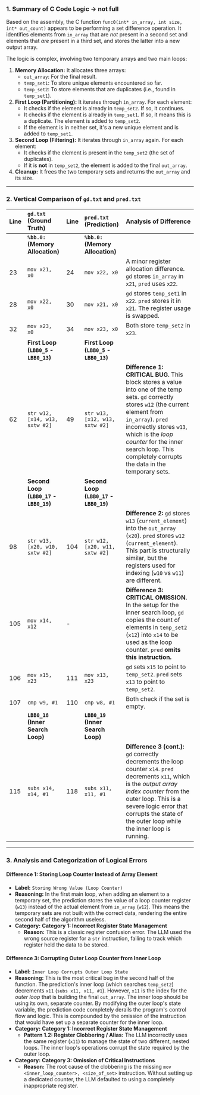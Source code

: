 ### 1. Summary of C Code Logic -> not full

Based on the assembly, the C function `func0(int* in_array, int size, int* out_count)` appears to be performing a set difference operation. It identifies elements from `in_array` that are *not* present in a second set and elements that *are* present in a third set, and stores the latter into a new output array.

The logic is complex, involving two temporary arrays and two main loops:
1.  **Memory Allocation:** It allocates three arrays:
    *   `out_array`: For the final result.
    *   `temp_set1`: To store unique elements encountered so far.
    *   `temp_set2`: To store elements that are duplicates (i.e., found in `temp_set1`).
2.  **First Loop (Partitioning):** It iterates through `in_array`. For each element:
    *   It checks if the element is already in `temp_set2`. If so, it continues.
    *   It checks if the element is already in `temp_set1`. If so, it means this is a duplicate. The element is added to `temp_set2`.
    *   If the element is in neither set, it's a new unique element and is added to `temp_set1`.
3.  **Second Loop (Filtering):** It iterates through `in_array` again. For each element:
    *   It checks if the element is present in the `temp_set2` (the set of duplicates).
    *   If it is **not** in `temp_set2`, the element is added to the final `out_array`.
4.  **Cleanup:** It frees the two temporary sets and returns the `out_array` and its size.

---
### 2. Vertical Comparison of `gd.txt` and `pred.txt`

| Line | `gd.txt` (Ground Truth)                               | Line | `pred.txt` (Prediction)                               | Analysis of Difference                                                                                                                                                                                                                                                                                                                                                                   |
| :--- | :---------------------------------------------------- | :--- | :---------------------------------------------------- | :------------------------------------------------------------------------------------------------------------------------------------------------------------------------------------------------------------------------------------------------------------------------------------------------------------------------------------------------------------------------- |
|      | **`%bb.0:` (Memory Allocation)**                      |      | **`%bb.0:` (Memory Allocation)**                      |                                                                                                                                                                                                                                                                                                                                                                                              |
| 23   | `mov x21, x0`                                         | 24   | `mov x22, x0`                                         | A minor register allocation difference. `gd` stores `in_array` in `x21`, `pred` uses `x22`.                                                                                                                                                                                                                                                                                 |
| 28   | `mov x22, x0`                                         | 30   | `mov x21, x0`                                         | `gd` stores `temp_set1` in `x22`. `pred` stores it in `x21`. The register usage is swapped.                                                                                                                                                                                                                                                                                |
| 32   | `mov x23, x0`                                         | 34   | `mov x23, x0`                                         | Both store `temp_set2` in `x23`.                                                                                                                                                                                                                                                                                                                                                             |
|      | **First Loop (`LBB0_5` - `LBB0_13`)**                 |      | **First Loop (`LBB0_5` - `LBB0_13`)**                 |                                                                                                                                                                                                                                                                                                                                                                                              |
| 62   | `str w12, [x14, w13, sxtw #2]`                        | 49   | `str w13, [x12, w13, sxtw #2]`                        | **Difference 1:** **CRITICAL BUG.** This block stores a value into one of the temp sets. `gd` correctly stores `w12` (the current element from `in_array`). `pred` incorrectly stores `w13`, which is the *loop counter* for the inner search loop. This completely corrupts the data in the temporary sets.                                          |
|      | **Second Loop (`LBB0_17` - `LBB0_19`)**               |      | **Second Loop (`LBB0_17` - `LBB0_19`)**               |                                                                                                                                                                                                                                                                                                                                                                                              |
| 98   | `str w13, [x20, w10, sxtw #2]`                        | 104  | `str w12, [x20, w11, sxtw #2]`                        | **Difference 2:** `gd` stores `w13` (`current_element`) into the `out_array` (`x20`). `pred` stores `w12` (`current_element`). This part is structurally similar, but the registers used for indexing (`w10` vs `w11`) are different.                                                                                                              |
| 105  | `mov x14, x12`                                        | -    |                                                       | **Difference 3:** **CRITICAL OMISSION.** In the setup for the inner search loop, `gd` copies the count of elements in `temp_set2` (`x12`) into `x14` to be used as the loop counter. `pred` **omits this instruction.**                                                                                                                                        |
| 106  | `mov x15, x23`                                        | 111  | `mov x13, x23`                                        | `gd` sets `x15` to point to `temp_set2`. `pred` sets `x13` to point to `temp_set2`.                                                                                                                                                                                                                                                                             |
| 107  | `cmp w9, #1`                                          | 110  | `cmp w8, #1`                                          | Both check if the set is empty.                                                                                                                                                                                                                                                                                                                                                              |
|      | **`LBB0_18` (Inner Search Loop)**                     |      | **`LBB0_19` (Inner Search Loop)**                     |                                                                                                                                                                                                                                                                                                                                                                                              |
| 115  | `subs x14, x14, #1`                                   | 118  | `subs x11, x11, #1`                                   | **Difference 3 (cont.):** `gd` correctly decrements the loop counter `x14`. `pred` decrements `x11`, which is the *output array index counter* from the outer loop. This is a severe logic error that corrupts the state of the outer loop while the inner loop is running.                                                                    |

---
### 3. Analysis and Categorization of Logical Errors

#### Difference 1: Storing Loop Counter Instead of Array Element
*   **Label:** `Storing Wrong Value (Loop Counter)`
*   **Reasoning:** In the first main loop, when adding an element to a temporary set, the prediction stores the value of a loop counter register (`w13`) instead of the actual element from `in_array` (`w12`). This means the temporary sets are not built with the correct data, rendering the entire second half of the algorithm useless.
*   **Category:** **Category 1: Incorrect Register State Management**
    *   **Reason:** This is a classic register confusion error. The LLM used the wrong source register for a `str` instruction, failing to track which register held the data to be stored.

#### Difference 3: Corrupting Outer Loop Counter from Inner Loop
*   **Label:** `Inner Loop Corrupts Outer Loop State`
*   **Reasoning:** This is the most critical bug in the second half of the function. The prediction's inner loop (which searches `temp_set2`) decrements `x11` (`subs x11, x11, #1`). However, `x11` is the index for the *outer loop* that is building the final `out_array`. The inner loop should be using its own, separate counter. By modifying the outer loop's state variable, the prediction code completely derails the program's control flow and logic. This is compounded by the omission of the instruction that would have set up a separate counter for the inner loop.
*   **Category:** **Category 1: Incorrect Register State Management**
    *   **Pattern 1.2: Register Clobbering / Alias:** The LLM incorrectly uses the same register (`x11`) to manage the state of two different, nested loops. The inner loop's operations corrupt the state required by the outer loop.
*   **Category:** **Category 3: Omission of Critical Instructions**
    *   **Reason:** The root cause of the clobbering is the missing `mov <inner_loop_counter>, <size_of_set>` instruction. Without setting up a dedicated counter, the LLM defaulted to using a completely inappropriate register.